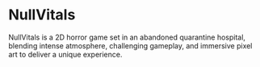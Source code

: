 # NullVitals
NullVitals is a 2D horror game set in an abandoned quarantine hospital, blending intense atmosphere, challenging gameplay, and immersive pixel art to deliver a unique experience.

